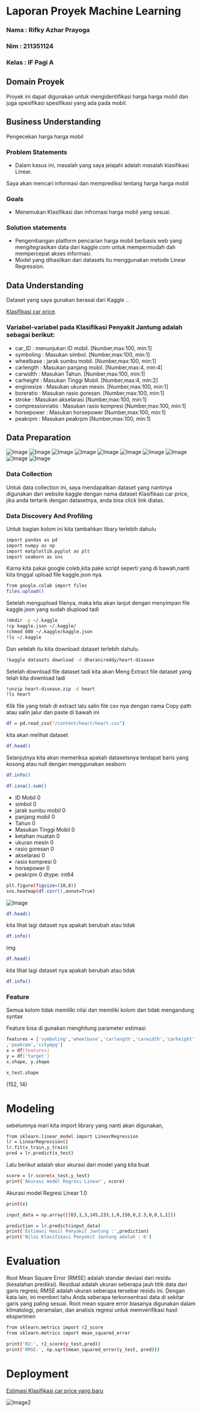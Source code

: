 # Laporan Proyek Machine Learning

### Nama : Rifky Azhar Prayoga

### Nim : 211351124

### Kelas : IF Pagi A

## Domain Proyek

Proyek ini dapat digunakan untuk mengidentifikasi 
harga harga mobil dan juga spesifikasi spesifikasi yang ada pada mobil.

## Business Understanding

Pengecekan harga harga mobil

### Problem Statements

- Dalam kasus ini, masalah yang saya jelajahi adalah masalah klasifikasi Linear.

Saya akan mencari informasi dan memprediksi tentang harga harga mobil

### Goals

- Menemukan Klasifikasi dan infromasi harga mobil yang sesuai.

### Solution statements

- Pengembangan platform pencarian harga mobil berbasis web yang mengitegrasikan data dari kaggle.com untuk mempermudah dah mempercepat akses informasi.
- Model yang dihasilkan dari datasets itu menggunakan metode Linear Regression.

## Data Understanding

Dataset yang saya gunakan berasal dari Kaggle ..<br>

[Klasifikasi car price](https://www.kaggle.com/datasets/ashydv/car-price-prediction).

### Variabel-variabel pada Klasifikasi Penyakit Jantung adalah sebagai berikut:

- car_ID : menunjukan ID mobil. [Number,max:100, min:1]
- symboling : Masukan simbol. [Number,max:100, min:1]
- wheelbase : jarak sumbu mobil. [Number,max:100, min:1]
- carlength : Masukan panjang mobil. [Number,max:4, min:4] 
- carwidth : Masukan Tahun. [Number,max:100, min:1]
- carheight : Masukan Tinggi Mobil. [Number,max:4, min:2]
- enginesize : Masukan ukuran mesin. [Number,max:100, min:1] 
- boreratio : Masukan rasio goresan. [Number,max:100, min:1]
- stroke : Masukan akselarasi [Number,max:100, min:1]
- compressionratio : Masukan rasio kompresi [Number,max:100, min:1]
- horsepower : Masukan horsepower [Number,max:100, min:1]
- peakrpm : Masukan peakrpm [Number,max:100, min:1]

## Data Preparation
![Image](EDA1.png) ![Image](EDA2.png)
![Image](EDA3.png) ![Image](EDA4.png)
![Image](EDA5.png) ![Image](EDA6.png)
![Image](EDA7.png) ![Image](EDAA.png)
![Image](EDAA1.png) ![Image](EDAA2.png)

### Data Collection

Untuk data collection ini, saya mendapatkan dataset yang nantinya digunakan dari website kaggle dengan nama dataset Klasifikasi car price, jika anda tertarik dengan datasetnya, anda bisa click link diatas.

### Data Discovery And Profiling

Untuk bagian kolom ini kita tambahkan libary terlebih dahulu

```bash
import pandas as pd
import numpy as np
import matplotlib.pyplot as plt
import seaborn as sns
```

Karna kita pakai google coleb,kita pake script seperti yang di bawah,nanti kita tinggal upload file kaggle.json nya.

```bash
from google.colab import files
files.upload()
```

Setelah mengupload filenya, maka kita akan lanjut dengan menyimpan file kaggle.json yang sudah diupload tadi

```bash
!mkdir -p ~/.kaggle
!cp kaggle.json ~/.kaggle/
!chmod 600 ~/.kaggle/kaggle.json
!ls ~/.kaggle
```

Dan setelah itu kita download dataset terlebih dahulu.

```bash
!kaggle datasets download -d dharanireddy/heart-disease
```

Setelah download file dataset tadi kita akan Meng Extract file dataset yang telah kita download tadi

```bash
!unzip heart-disease.zip -d heart
!ls heart
```

Klik file yang telah di extract lalu salin file csv nya dengan nama Copy path atau salin jalur dan paste di bawah ini

```bash
df = pd.read_csv("/content/heart/heart.csv")
```

kita akan melihat dataset

```bash
df.head()
```

Selanjutnya kita akan memeriksa apakah datasetsnya terdapat baris yang kosong atau null dengan menggunakan seaborn

```bash
df.info()
```

```bash
df.isna().sum()
```

- ID Mobil 0
- simbol 0
- jarak sumbu mobil 0
- panjang mobil 0
- Tahun 0
- Masukan Tinggi Mobil 0
- ketahan muatan 0
- ukuran mesin 0
- rasio goresan 0
- akselarasi 0
- rasio kompresi 0
- horsepower 0
- peakrpm 0
  dtype: int64

```bash
plt.figure(figsize=(10,8))
sns.heatmap(df.corr(),annot=True)
```

![Image](R3.png)

```bash
df.head()
```

kita lihat lagi dataset nya apakah berubah atau tidak

```bash
df.info()
```
img


```bash
df.head()
```

kita lihat lagi dataset nya apakah berubah atau tidak

```bash
df.info()
```

### Feature

Semua kolom tidak memiliki nilai dan memiliki kolom dan tidak mengandung syntax

Feature bisa di gunakan menghitung parameter estimasi

```bash
features = ['symboling','wheelbase','carlength','carwidth','carheight','curbweight','enginesize','boreratio',' stroke','compressionratio','horsepower'
,'peakrpm','citympg']
x = df[features]
y = df['target']
x.shape, y.shape
```

```bash
x_test.shape
```

(152, 14)

# Modeling

sebelumnya mari kita import library yang nanti akan digunakan,

```bash
from sklearn.linear_model import LinearRegression
lr = LinearRegression()
lr.fit(x_train,y_train)
pred = lr.predict(x_test)
```

Lalu berikut adalah skor akurasi dari model yang kita buat

```bash
score = lr.score(x_test,y_test)
print('Akurasi model Regresi Linear', score)
```

Akurasi model Regresi Linear 1.0

```bash
print(x)
```

```bash
input_data = np.array([[63,1,3,145,233,1,0,150,0,2.3,0,0,1,1]])

prediction = lr.predict(input_data)
print('Estimasi Hasil Penyakit Jantung :',prediction)
print('Nilai Klasifikasi Penyakit Jantung adalah : 6')
```

# Evaluation

Root Mean Square Error (RMSE) adalah standar deviasi dari residu (kesalahan prediksi). Residual adalah ukuran seberapa jauh titik data dari garis regresi; RMSE adalah ukuran seberapa tersebar residu ini. Dengan kata lain, ini memberi tahu Anda seberapa terkonsentrasi data di sekitar garis yang paling sesuai. Root mean square error biasanya digunakan dalam klimatologi, peramalan, dan analisis regresi untuk memverifikasi hasil eksperimen

```bash
from sklearn.metrics import r2_score
from sklearn.metrics import mean_squared_error

print('R2:', r2_score(y_test,pred))
print('RMSE:', np.sqrt(mean_squared_error(y_test, pred)))
```

# Deployment

[Estimasi Klasifikasi car price yang baru](https://app-carprice-mu9c3znrlryfx4zaa8ryg7.streamlit.app/)

![Image2](R2.png)